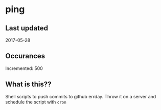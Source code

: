 # ping

## Last updated
2017-05-28

## Occurances
Incremented: 500

## What is this??
Shell scripts to push commits to github errday. Throw it on a server and schedule the script with `cron`


